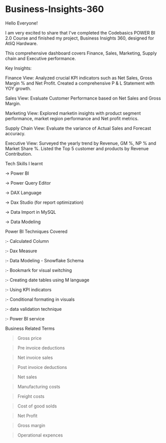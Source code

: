 # Business-Insights-360
Hello Everyone!

I am very excited to share that I've completed the Codebasics POWER BI 2.0 Course and finished my project, Business Insights 360, designed for AtliQ Hardware.

This comprehensive dashboard covers Finance, Sales, Marketing, Supply chain and Executive performance.



Key Insights:



Finance View: Analyzed crucial KPI indicators such as Net Sales, Gross Margin % and Net Profit. Created a comprehensive P & L Statement with YOY growth.



Sales View: Evaluate Customer Performance based on Net Sales and Gross Margin.



Marketing View: Explored marketin insights with product segment performance, market region performance and Net profit metrics.



Supply Chain View: Evaluate the variance of Actual Sales and Forecast accuracy.



Executive View: Surveyed the yearly trend by Revenue, GM %, NP % and Market Share %. Listed the Top 5 customer and products by Revenue Contribution.



Tech Skills I learnt

-> Power BI 

-> Power Query Editor

-> DAX Language

-> Dax Studio (for report optimization)

-> Data Import in MySQL

-> Data Modeling



Power BI Techniques Covered 

:-  Calculated Column

:-  Dax Measure

:-  Data Modeling - Snowflake Schema

:-  Bookmark for visual switching

:-  Creating date tables using M language

:-  Using KPI indicators

:-  Conditional formating in visuals

:-  data validation technique

:-  Power BI service

 

Business Related Terms

> Gross price

> Pre invoice deductions

> Net invoice sales 

> Post invoice deductions

> Net sales

> Manufacturing costs

> Freight costs

> Cost of good solds

> Net Profit

> Gross margin

> Operational expences
